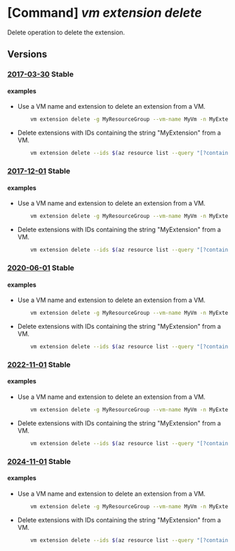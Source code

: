 # [Command] _vm extension delete_

Delete operation to delete the extension.

## Versions

### [2017-03-30](/Resources/mgmt-plane/L3N1YnNjcmlwdGlvbnMve30vcmVzb3VyY2Vncm91cHMve30vcHJvdmlkZXJzL21pY3Jvc29mdC5jb21wdXRlL3ZpcnR1YWxtYWNoaW5lcy97fS9leHRlbnNpb25zL3t9/2017-03-30.xml) **Stable**

<!-- mgmt-plane /subscriptions/{}/resourcegroups/{}/providers/microsoft.compute/virtualmachines/{}/extensions/{} 2017-03-30 -->

#### examples

- Use a VM name and extension to delete an extension from a VM.
    ```bash
        vm extension delete -g MyResourceGroup --vm-name MyVm -n MyExtensionName
    ```

- Delete extensions with IDs containing the string "MyExtension" from a VM.
    ```bash
        vm extension delete --ids $(az resource list --query "[?contains(name, 'MyExtension')].id" -o tsv)
    ```

### [2017-12-01](/Resources/mgmt-plane/L3N1YnNjcmlwdGlvbnMve30vcmVzb3VyY2Vncm91cHMve30vcHJvdmlkZXJzL21pY3Jvc29mdC5jb21wdXRlL3ZpcnR1YWxtYWNoaW5lcy97fS9leHRlbnNpb25zL3t9/2017-12-01.xml) **Stable**

<!-- mgmt-plane /subscriptions/{}/resourcegroups/{}/providers/microsoft.compute/virtualmachines/{}/extensions/{} 2017-12-01 -->

#### examples

- Use a VM name and extension to delete an extension from a VM.
    ```bash
        vm extension delete -g MyResourceGroup --vm-name MyVm -n MyExtensionName
    ```

- Delete extensions with IDs containing the string "MyExtension" from a VM.
    ```bash
        vm extension delete --ids $(az resource list --query "[?contains(name, 'MyExtension')].id" -o tsv)
    ```

### [2020-06-01](/Resources/mgmt-plane/L3N1YnNjcmlwdGlvbnMve30vcmVzb3VyY2Vncm91cHMve30vcHJvdmlkZXJzL21pY3Jvc29mdC5jb21wdXRlL3ZpcnR1YWxtYWNoaW5lcy97fS9leHRlbnNpb25zL3t9/2020-06-01.xml) **Stable**

<!-- mgmt-plane /subscriptions/{}/resourcegroups/{}/providers/microsoft.compute/virtualmachines/{}/extensions/{} 2020-06-01 -->

#### examples

- Use a VM name and extension to delete an extension from a VM.
    ```bash
        vm extension delete -g MyResourceGroup --vm-name MyVm -n MyExtensionName
    ```

- Delete extensions with IDs containing the string "MyExtension" from a VM.
    ```bash
        vm extension delete --ids $(az resource list --query "[?contains(name, 'MyExtension')].id" -o tsv)
    ```

### [2022-11-01](/Resources/mgmt-plane/L3N1YnNjcmlwdGlvbnMve30vcmVzb3VyY2Vncm91cHMve30vcHJvdmlkZXJzL21pY3Jvc29mdC5jb21wdXRlL3ZpcnR1YWxtYWNoaW5lcy97fS9leHRlbnNpb25zL3t9/2022-11-01.xml) **Stable**

<!-- mgmt-plane /subscriptions/{}/resourcegroups/{}/providers/microsoft.compute/virtualmachines/{}/extensions/{} 2022-11-01 -->

#### examples

- Use a VM name and extension to delete an extension from a VM.
    ```bash
        vm extension delete -g MyResourceGroup --vm-name MyVm -n MyExtensionName
    ```

- Delete extensions with IDs containing the string "MyExtension" from a VM.
    ```bash
        vm extension delete --ids $(az resource list --query "[?contains(name, 'MyExtension')].id" -o tsv)
    ```

### [2024-11-01](/Resources/mgmt-plane/L3N1YnNjcmlwdGlvbnMve30vcmVzb3VyY2Vncm91cHMve30vcHJvdmlkZXJzL21pY3Jvc29mdC5jb21wdXRlL3ZpcnR1YWxtYWNoaW5lcy97fS9leHRlbnNpb25zL3t9/2024-11-01.xml) **Stable**

<!-- mgmt-plane /subscriptions/{}/resourcegroups/{}/providers/microsoft.compute/virtualmachines/{}/extensions/{} 2024-11-01 -->

#### examples

- Use a VM name and extension to delete an extension from a VM.
    ```bash
        vm extension delete -g MyResourceGroup --vm-name MyVm -n MyExtensionName
    ```

- Delete extensions with IDs containing the string "MyExtension" from a VM.
    ```bash
        vm extension delete --ids $(az resource list --query "[?contains(name, 'MyExtension')].id" -o tsv)
    ```
